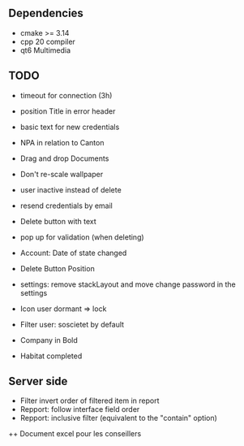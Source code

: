 ## Dependencies

* cmake >= 3.14
* cpp 20 compiler
* qt6 Multimedia

## TODO

* timeout for connection (3h)
* position Title in error header
* basic text for new credentials

* NPA in relation to Canton
* Drag and drop Documents
* Don't re-scale wallpaper
* user inactive instead of delete
* resend credentials by email
* Delete button with text
* pop up for validation (when deleting)
* Account: Date of state changed 
* Delete Button Position
* settings: remove stackLayout and move change password in the settings 
* Icon user dormant => lock
* Filter user: soscietet by default
* Company in Bold
* Habitat completed

## Server side

* Filter invert order of filtered item in report
* Repport: follow interface field order 
* Repport: inclusive filter (equivalent to the "contain" option)

++ Document excel pour les conseillers 
